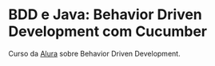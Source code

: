 # BDD e Java: Behavior Driven Development com Cucumber
Curso da [Alura](https://cursos.alura.com.br/course/bdd-cucumber-java) sobre Behavior Driven Development.
